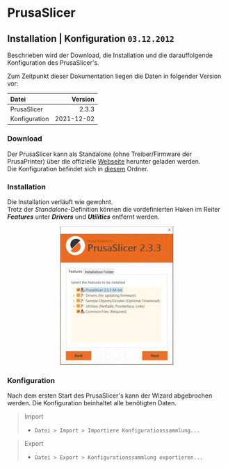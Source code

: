 # PrusaSlicer
## Installation | Konfiguration `03.12.2012`
Beschrieben wird der Download, die Installation und die darauffolgende Konfiguration des PrusaSlicer's.

Zum Zeitpunkt dieser Dokumentation liegen die Daten in folgender Version vor:

| Datei | Version |
| :--- | ---: |
| PrusaSlicer | 2.3.3 |
| Konfiguration | 2021-12-02 |

### Download
Der PrusaSlicer kann als Standalone (ohne Treiber/Firmware der PrusaPrinter) über die offizielle [Webseite](https://www.prusa3d.com/page/prusaslicer_424/) herunter geladen werden. <br>
Die Konfiguration befindet sich in [diesem](./) Ordner.

### Installation
Die Installation verläuft wie gewohnt. <br>
Trotz der *Standalone*-Definition können die vordefinierten Haken im Reiter ***Features*** unter ***Drivers*** und ***Utilities*** entfernt werden.

<center>

![Information: Prusa_Installation-Features](sources/prusa_installation-features.jpg "Nicht benötigte Features")
</center>

### Konfiguration
Nach dem ersten Start des PrusaSlicer's kann der Wizard abgebrochen werden. Die Konfiguration beinhaltet alle benötigten Daten.

> Import
> * `Datei > Import > Importiere Konfigurationssammlung...`

> Export
> * `Datei > Export > Konfigurationssammlung exportieren...`